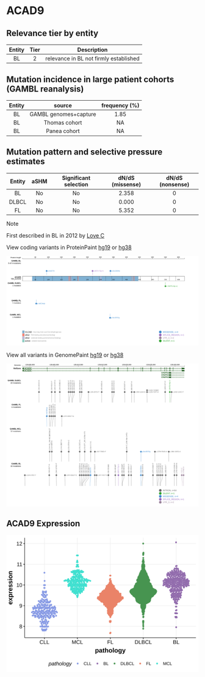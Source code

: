 # ACAD9

## Relevance tier by entity

|Entity|Tier|Description                           |
|:------:|:----:|--------------------------------------|
|BL    |2   |relevance in BL not firmly established|

## Mutation incidence in large patient cohorts (GAMBL reanalysis)

|Entity|source               |frequency (%)|
|:------:|:---------------------:|:-------------:|
|BL    |GAMBL genomes+capture|1.85         |
|BL    |Thomas cohort        |  NA         |
|BL    |Panea cohort         |  NA         |

## Mutation pattern and selective pressure estimates

|Entity|aSHM|Significant selection|dN/dS (missense)|dN/dS (nonsense)|
|:------:|:----:|:---------------------:|:----------------:|:----------------:|
|BL    |No  |No                   |2.358           |0               |
|DLBCL |No  |No                   |0.000           |0               |
|FL    |No  |No                   |5.352           |0               |


> [!NOTE]
> First described in BL in 2012 by [Love C](https://pubmed.ncbi.nlm.nih.gov/23143597)


View coding variants in ProteinPaint [hg19](https://morinlab.github.io/LLMPP/GAMBL/ACAD9_protein.html)  or [hg38](https://morinlab.github.io/LLMPP/GAMBL/ACAD9_protein_hg38.html)

![image](images/proteinpaint/ACAD9_NM_014049.svg)

View all variants in GenomePaint [hg19](https://morinlab.github.io/LLMPP/GAMBL/ACAD9.html)  or [hg38](https://morinlab.github.io/LLMPP/GAMBL/ACAD9_hg38.html)

![image](images/proteinpaint/ACAD9.svg)
## ACAD9 Expression
![image](images/gene_expression/ACAD9_by_pathology.svg)
